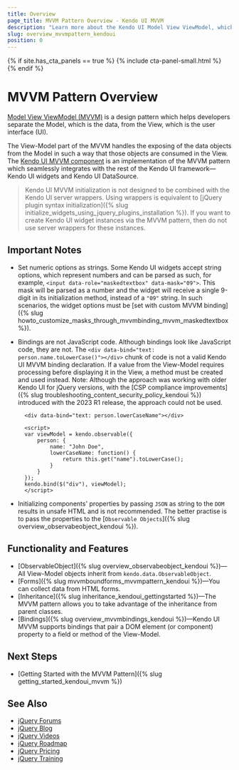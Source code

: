 ```yaml
---
title: Overview
page_title: MVVM Pattern Overview - Kendo UI MVVM
description: "Learn more about the Kendo UI Model View ViewModel, which is an implementation of the MVVM pattern, integrated with the Kendo UI framework."
slug: overview_mvvmpattern_kendoui
position: 0
---
```


{% if site.has_cta_panels == true %}
{% include cta-panel-small.html %}
{% endif %}

# MVVM Pattern Overview

[Model View ViewModel (MVVM)](https://en.wikipedia.org/wiki/Model_View_ViewModel) is a design pattern which helps developers separate the Model, which is the data, from the View, which is the user interface (UI).

The View-Model part of the MVVM handles the exposing of the data objects from the Model in such a way that those objects are consumed in the View. The [Kendo UI MVVM component](https://demos.telerik.com/kendo-ui/mvvm/index) is an implementation of the MVVM pattern which seamlessly integrates with the rest of the Kendo UI framework&mdash;Kendo UI widgets and Kendo UI DataSource.

> Kendo UI MVVM initialization is not designed to be combined with the Kendo UI server wrappers. Using wrappers is equivalent to [jQuery plugin syntax initialization]({% slug initialize_widgets_using_jquery_plugins_installation %}). If you want to create Kendo UI widget instances via the MVVM pattern, then do not use server wrappers for these instances.

## Important Notes

* Set numeric options as strings. Some Kendo UI widgets accept string options, which represent numbers and can be parsed as such, for example, `<input data-role="maskedtextbox" data-mask="09">`. This mask will be parsed as a number and the widget will receive a single 9-digit in its initialization method, instead of a `"09"` string. In such scenarios, the widget options must be [set with custom MVVM binding]({% slug howto_customize_masks_through_mvvmbinding_mvvm_maskedtextbox %}).
* Bindings are not JavaScript code. Although bindings look like JavaScript code, they are not. The `<div data-bind="text: person.name.toLowerCase()"></div>` chunk of code is not a valid Kendo UI MVVM binding declaration. If a value from the View-Model requires processing before displaying it in the View, a method must be created and used instead. Note: Although the approach was working with older Kendo UI for jQuery versions, with the [CSP compliance improvements]({% slug troubleshooting_content_security_policy_kendoui %}) introduced with the 2023 R1 release, the approach could not be used. 


        <div data-bind="text: person.lowerCaseName"></div>

        <script>
        var viewModel = kendo.observable({
            person: {
                name: "John Doe",
                lowerCaseName: function() {
                    return this.get("name").toLowerCase();
                }
            }
        });
        kendo.bind($("div"), viewModel);
        </script>

* Initializing components' properties by passing `JSON` as string to the `DOM` results in unsafe HTML and is not recommended. The better practise is to pass the properties to the [`Observable Objects`]({% slug overview_observabeobject_kendoui %}).

## Functionality and Features

* [ObservableObject]({% slug overview_observabeobject_kendoui %})&mdash;All View-Model objects inherit from `kendo.data.ObservableObject`.
* [Forms]({% slug mvvmboundforms_mvvmpattern_kendoui %})&mdash;You can collect data from HTML forms.
* [Inheritance]({% slug inheritance_kendoui_gettingstarted %})&mdash;The MVVM pattern allows you to take advantage of the inheritance from parent classes.
* [Bindings]({% slug overview_mvvmbindings_kendoui %})&mdash;Kendo UI MVVM supports bindings that pair a DOM element (or component) property to a field or method of the View-Model.

## Next Steps

* [Getting Started with the MVVM Pattern]({% slug getting_started_kendoui_mvvm %})

## See Also

* [jQuery Forums](https://www.telerik.com/forums/kendo-ui)
* [jQuery Blog](https://www.telerik.com/blogs/tag/jquery)
* [jQuery Videos](https://www.telerik.com/videos/kendo-jquery-ui)
* [jQuery Roadmap](https://www.telerik.com/support/whats-new/kendo-ui/roadmap)
* [jQuery Pricing](https://www.telerik.com/purchase/kendo-ui)
* [jQuery Training](https://learn.telerik.com/learn/course/external/view/elearning/30/kendo-ui-for-jquery-with-javascript)
